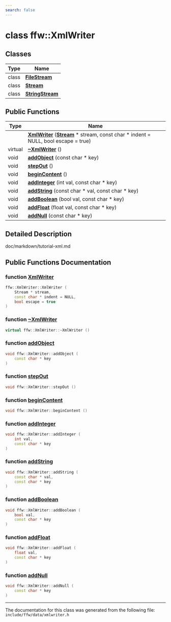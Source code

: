 ```yaml
---
search: false
---
```


# class ffw::XmlWriter

## Classes

|Type|Name|
|-----|-----|
|class|[**FileStream**](classffw_1_1_xml_writer_1_1_file_stream.md)|
|class|[**Stream**](classffw_1_1_xml_writer_1_1_stream.md)|
|class|[**StringStream**](classffw_1_1_xml_writer_1_1_string_stream.md)|


## Public Functions

|Type|Name|
|-----|-----|
||[**XmlWriter**](classffw_1_1_xml_writer.md#1a82bdacbba330564503c2f213d20d6127) (**[Stream](classffw_1_1_xml_writer_1_1_stream.md)** \* stream, const char \* indent = NULL, bool escape = true) |
|virtual |[**~XmlWriter**](classffw_1_1_xml_writer.md#1ac435a10fd5fbd87d2eb0084cacc333e2) () |
|void|[**addObject**](classffw_1_1_xml_writer.md#1af885ff5f4c73d21825e216788c842f7d) (const char \* key) |
|void|[**stepOut**](classffw_1_1_xml_writer.md#1aa8197dcf76f5de3d1c86044068d3c158) () |
|void|[**beginContent**](classffw_1_1_xml_writer.md#1a3f4c683ac6dba3dedbb8ee5cfb14a3c6) () |
|void|[**addInteger**](classffw_1_1_xml_writer.md#1a4cd028aba2bc71f99f4986dbbede00e3) (int val, const char \* key) |
|void|[**addString**](classffw_1_1_xml_writer.md#1ab071acf08fe35e6f83542a885a3e6607) (const char \* val, const char \* key) |
|void|[**addBoolean**](classffw_1_1_xml_writer.md#1a336b0729de733ff761bece76bbef54de) (bool val, const char \* key) |
|void|[**addFloat**](classffw_1_1_xml_writer.md#1a96bc94bef9a570d720a66f256f08ee4e) (float val, const char \* key) |
|void|[**addNull**](classffw_1_1_xml_writer.md#1a556dce28cfa8c88493bd5ebd30305bff) (const char \* key) |


## Detailed Description

doc/markdown/tutorial-xml.md 
## Public Functions Documentation

### function <a id="1a82bdacbba330564503c2f213d20d6127" href="#1a82bdacbba330564503c2f213d20d6127">XmlWriter</a>

```cpp
ffw::XmlWriter::XmlWriter (
    Stream * stream,
    const char * indent = NULL,
    bool escape = true
)
```



### function <a id="1ac435a10fd5fbd87d2eb0084cacc333e2" href="#1ac435a10fd5fbd87d2eb0084cacc333e2">~XmlWriter</a>

```cpp
virtual ffw::XmlWriter::~XmlWriter ()
```



### function <a id="1af885ff5f4c73d21825e216788c842f7d" href="#1af885ff5f4c73d21825e216788c842f7d">addObject</a>

```cpp
void ffw::XmlWriter::addObject (
    const char * key
)
```



### function <a id="1aa8197dcf76f5de3d1c86044068d3c158" href="#1aa8197dcf76f5de3d1c86044068d3c158">stepOut</a>

```cpp
void ffw::XmlWriter::stepOut ()
```



### function <a id="1a3f4c683ac6dba3dedbb8ee5cfb14a3c6" href="#1a3f4c683ac6dba3dedbb8ee5cfb14a3c6">beginContent</a>

```cpp
void ffw::XmlWriter::beginContent ()
```



### function <a id="1a4cd028aba2bc71f99f4986dbbede00e3" href="#1a4cd028aba2bc71f99f4986dbbede00e3">addInteger</a>

```cpp
void ffw::XmlWriter::addInteger (
    int val,
    const char * key
)
```



### function <a id="1ab071acf08fe35e6f83542a885a3e6607" href="#1ab071acf08fe35e6f83542a885a3e6607">addString</a>

```cpp
void ffw::XmlWriter::addString (
    const char * val,
    const char * key
)
```



### function <a id="1a336b0729de733ff761bece76bbef54de" href="#1a336b0729de733ff761bece76bbef54de">addBoolean</a>

```cpp
void ffw::XmlWriter::addBoolean (
    bool val,
    const char * key
)
```



### function <a id="1a96bc94bef9a570d720a66f256f08ee4e" href="#1a96bc94bef9a570d720a66f256f08ee4e">addFloat</a>

```cpp
void ffw::XmlWriter::addFloat (
    float val,
    const char * key
)
```



### function <a id="1a556dce28cfa8c88493bd5ebd30305bff" href="#1a556dce28cfa8c88493bd5ebd30305bff">addNull</a>

```cpp
void ffw::XmlWriter::addNull (
    const char * key
)
```





----------------------------------------
The documentation for this class was generated from the following file: `include/ffw/data/xmlwriter.h`
